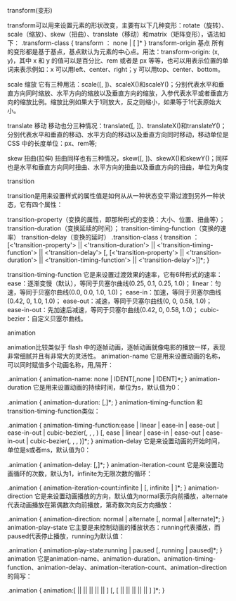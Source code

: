 transform(变形)

transform可以用来设置元素的形状改变，主要有以下几种变形：rotate（旋转）、scale（缩放）、skew（扭曲）、translate（移动）和matrix（矩阵变形），语法如下：
.transform-class {
    transform ： none | <transform-function> [ <transform-function> ]*
}
transform-origin 基点
所有的变形都是基于基点，基点默认为元素的中心点。用法：transform-origin: (x, y)，其中 x 和 y 的值可以是百分比、rem 或者是 px 等等，也可以用表示位置的单词来表示例如：x 可以用left、center、right；y 可以用top、center、bottom。

scale 缩放
它有三种用法：scale(<number>[, <number>])、scaleX(<number>)和scaleY(<number>)；分别代表水平和垂直方向同时缩放、水平方向的缩放以及垂直方向的缩放，入参代表水平或者垂直方向的缩放比例。缩放比例如果大于1则放大，反之则缩小，如果等于1代表原始大小。

translate 移动
移动也分三种情况：translate(<translation-value>[, <translation-value>])、translateX(<translation-value>)和translateY(<translation-value>)；分别代表水平和垂直的移动、水平方向的移动以及垂直方向同时移动，移动单位是 CSS 中的长度单位：px、rem等;

skew 扭曲(拉伸)
扭曲同样也有三种情况，skew(<angle>[, <angle>])、skewX(<angle>)和skewY(<angle>)；同样也是水平和垂直方向同时扭曲、水平方向的扭曲以及垂直方向的扭曲，单位为角度




transition

transition是用来设置样式的属性值是如何从从一种状态变平滑过渡到另外一种状态，它有四个属性：

transition-property（变换的属性，即那种形式的变换：大小、位置、扭曲等）；
transition-duration（变换延续的时间）；
transition-timing-function（变换的速率）
transition-delay（变换的延时）
.transition-class {
    transition ： [<'transition-property'> || <'transition-duration'> || <'transition-timing-function'> || <'transition-delay'> [, [<'transition-property'> || <'transition-duration'> || <'transition-timing-function'> || <'transition-delay'>]]*;
}

transition-timing-function
它是来设置过渡效果的速率，它有6种形式的速率：
ease：逐渐变慢（默认），等同于贝塞尔曲线(0.25, 0.1, 0.25, 1.0)；
linear：匀速，等同于贝塞尔曲线(0.0, 0.0, 1.0, 1.0)；
ease-in：加速，等同于贝塞尔曲线(0.42, 0, 1.0, 1.0)；
ease-out：减速，等同于贝塞尔曲线(0, 0, 0.58, 1.0)；
ease-in-out：先加速后减速，等同于贝塞尔曲线(0.42, 0, 0.58, 1.0)；
cubic-bezier：自定义贝塞尔曲线。




animation

animation比较类似于 flash 中的逐帧动画，逐帧动画就像电影的播放一样，表现非常细腻并且有非常大的灵活性。
animation-name
它是用来设置动画的名称，可以同时赋值多个动画名称，用,隔开：

.animation {
    animation-name: none | IDENT[,none | IDENT]*;
}
animation-duration
它是用来设置动画的持续时间，单位为s，默认值为0：

.animation {
    animation-duration: <time>[,<time>]*;
}
animation-timing-function
和transition-timing-function类似：

.animation {
    animation-timing-function:ease | linear | ease-in | ease-out | ease-in-out | cubic-bezier(<number>, <number>, <number>, <number>) [, ease | linear | ease-in | ease-out | ease-in-out | cubic-bezier(<number>, <number>, <number>, <number>)]*;
}
animation-delay
它是来设置动画的开始时间，单位是s或者ms，默认值为0：

.animation {
    animation-delay: <time>[,<time>]*;
}
animation-iteration-count
它是来设置动画循环的次数，默认为1，infinite为无限次数的循环：

.animation {
    animation-iteration-count:infinite | <number> [, infinite | <number>]*;
}
animation-direction
它是来设置动画播放的方向，默认值为normal表示向前播放，alternate代表动画播放在第偶数次向前播放，第奇数次向反方向播放：

.animation {
    animation-direction: normal | alternate [, normal | alternate]*;
}
animation-play-state
它主要是来控制动画的播放状态：running代表播放，而paused代表停止播放，running为默认值：

.animation {
    animation-play-state:running | paused [, running | paused]*;
}
animation
它是animation-name、animation-duration、animation-timing-function、animation-delay、animation-iteration-count、animation-direction的简写：

.animation {
    animation:[<animation-name> || <animation-duration> || <animation-timing-function> || <animation-delay> || <animation-iteration-count> || <animation-direction>] [, [<animation-name> || <animation-duration> || <animation-timing-function> || <animation-delay> || <animation-iteration-count> || <animation-direction>] ]*;
}